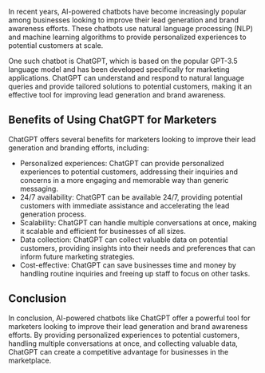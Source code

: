 

In recent years, AI-powered chatbots have become increasingly popular among businesses looking to improve their lead generation and brand awareness efforts. These chatbots use natural language processing (NLP) and machine learning algorithms to provide personalized experiences to potential customers at scale.

One such chatbot is ChatGPT, which is based on the popular GPT-3.5 language model and has been developed specifically for marketing applications. ChatGPT can understand and respond to natural language queries and provide tailored solutions to potential customers, making it an effective tool for improving lead generation and brand awareness.

Benefits of Using ChatGPT for Marketers
---------------------------------------

ChatGPT offers several benefits for marketers looking to improve their lead generation and branding efforts, including:

* Personalized experiences: ChatGPT can provide personalized experiences to potential customers, addressing their inquiries and concerns in a more engaging and memorable way than generic messaging.
* 24/7 availability: ChatGPT can be available 24/7, providing potential customers with immediate assistance and accelerating the lead generation process.
* Scalability: ChatGPT can handle multiple conversations at once, making it scalable and efficient for businesses of all sizes.
* Data collection: ChatGPT can collect valuable data on potential customers, providing insights into their needs and preferences that can inform future marketing strategies.
* Cost-effective: ChatGPT can save businesses time and money by handling routine inquiries and freeing up staff to focus on other tasks.

Conclusion
----------

In conclusion, AI-powered chatbots like ChatGPT offer a powerful tool for marketers looking to improve their lead generation and brand awareness efforts. By providing personalized experiences to potential customers, handling multiple conversations at once, and collecting valuable data, ChatGPT can create a competitive advantage for businesses in the marketplace.
